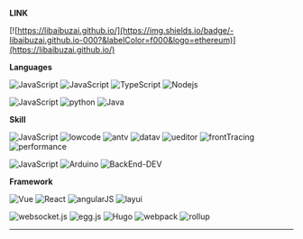 **LINK**

[![https://libaibuzai.github.io/](https://img.shields.io/badge/-libaibuzai.github.io-000?&labelColor=f000&logo=ethereum)](https://libaibuzai.github.io/)

**Languages**

![JavaScript](https://img.shields.io/badge/日常:-red)
![JavaScript](https://img.shields.io/badge/JavaScript-000?&logo=JavaScript&labelColor=000)
![TypeScript](https://img.shields.io/badge/TypeScript-000?&logo=TypeScript&labelColor=000)
![Nodejs   ](https://img.shields.io/badge/Nodejs%20%20%20%20-000?&logo=Node.js&labelColor=000)

![JavaScript](https://img.shields.io/badge/偶尔:-red)
![python](https://img.shields.io/badge/python-000?&logo=Python&labelColor=000)
![Java](https://img.shields.io/badge/Java-000?&logo=ethereum&labelColor=000)

**Skill**

![JavaScript](https://img.shields.io/badge/日常:-red)
![lowcode](https://img.shields.io/badge/lowcode-000?logo=HTML5&labelColor=000)
![antv](https://img.shields.io/badge/antv-000?&logo=qgis&labelColor=000)
![datav](https://img.shields.io/badge/datav-000?&logo=personio&labelColor=000)
![ueditor](https://img.shields.io/badge/ueditor-000?&logo=producthunt&labelColor=000)
![frontTracing](https://img.shields.io/badge/frontTracing-000?&logo=ethereum&labelColor=000)
![performance](https://img.shields.io/badge/performance-000?&logo=ethereum&labelColor=000)

![JavaScript](https://img.shields.io/badge/偶尔:-red)
![Arduino](https://img.shields.io/badge/Arduino-000?&logo=Arduino&labelColor=000)
![BackEnd-DEV](https://img.shields.io/badge/树莓派--DEV-000?logo=RaspberryPi&labelColor=A22846)

**Framework**

![Vue](https://img.shields.io/badge/Vue-000?&logo=Vuedotjs&labelColor=000)
![React](https://img.shields.io/badge/React-000?&logo=React&labelColor=000)
![angularJS](https://img.shields.io/badge/angular-000?&logo=angular&labelColor=DD0031)
![layui](https://img.shields.io/badge/layui-000?&logo=ethereum&labelColor=000)

![websocket.js](https://img.shields.io/badge/websocket-000?&logo=Socket.io&labelColor=000)
![egg.js](https://img.shields.io/badge/egg-000?&logo=ethereum&labelColor=000)
![Hugo](https://img.shields.io/badge/Hugo-000?&logo=Hugo&labelColor=000)
![webpack](https://img.shields.io/badge/webpack-000?&logo=Webpack&labelColor=000)
![rollup](https://img.shields.io/badge/rollup-000?&logo=rollup.js&labelColor=000)

---
